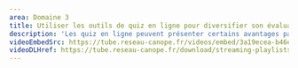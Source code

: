 ```yaml
---
area: Domaine 3
title: Utiliser les outils de quiz en ligne pour diversifier son évaluation
description: 'Les quiz en ligne peuvent présenter certains avantages par rapport à des quiz débranchés : rétroaction, analyse synthétique de résultats, ... Plus de détails dans cette vidéo !'
videoEmbedSrc: https://tube.reseau-canope.fr/videos/embed/3a19ecea-b46e-479b-9bcc-7268b744534e
videoDLHref: https://tube.reseau-canope.fr/download/streaming-playlists/hls/videos/3a19ecea-b46e-479b-9bcc-7268b744534e-1080-fragmented.mp4
---
```

